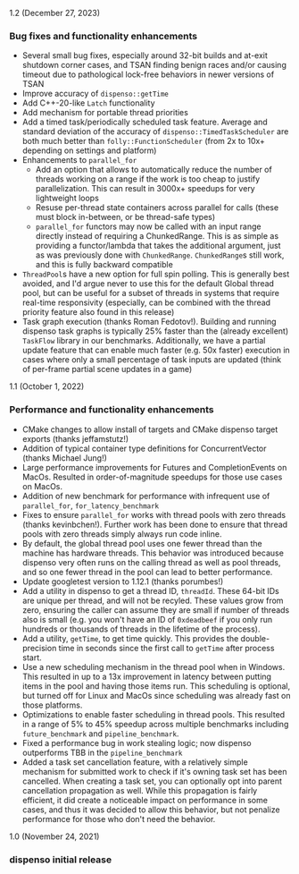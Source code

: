 1.2 (December 27, 2023)

### Bug fixes and functionality enhancements

* Several small bug fixes, especially around 32-bit builds and at-exit shutdown corner cases, and TSAN finding benign races and/or causing timeout due to pathological lock-free behaviors in newer versions of TSAN
* Improve accuracy of `dispenso::getTime`
* Add C++-20-like `Latch` functionality
* Add mechanism for portable thread priorities
* Add a timed task/periodically scheduled task feature.  Average and standard deviation of the accuracy of `dispenso::TimedTaskScheduler` are both much better than `folly::FunctionScheduler` (from 2x to 10x+ depending on settings and platform)
* Enhancements to `parallel_for`
  * Add an option that allows to automatically reduce the number of threads working on a range if the work is too cheap to justify parallelization.  This can result in 3000x+ speedups for very lightweight loops
  * Resuse per-thread state containers across parallel for calls (these must block in-between, or be thread-safe types)
  * `parallel_for` functors may now be called with an input range directly instead of requiring a ChunkedRange.  This is as simple as providing a functor/lambda that takes the additional argument, just as was previously done with `ChunkedRange`.  `ChunkedRange`s still work, and this is fully backward compatible
* `ThreadPool`s have a new option for full spin polling.  This is generally best avoided, and I'd argue never to use this for the default Global thread pool, but can be useful for a subset of threads in systems that require real-time responsivity (especially, can be combined with the thread priority feature also found in this release)
* Task graph execution (thanks Roman Fedotov!).  Building and running dispenso task graphs is typically 25% faster than the (already excellent) `TaskFlow` library in our benchmarks.  Additionally, we have a partial update feature that can enable much faster (e.g. 50x faster) execution in cases where only a small percentage of task inputs are updated (think of per-frame partial scene updates in a game)

1.1 (October 1, 2022)

### Performance and functionality enhancements

* CMake changes to allow install of targets and CMake dispenso target exports (thanks jeffamstutz!)
* Addition of typical container type definitions for ConcurrentVector (thanks Michael Jung!)
* Large performance improvements for Futures and CompletionEvents on MacOs.  Resulted in order-of-magnitude speedups for those use cases on MacOs.
* Addition of new benchmark for performance with infrequent use of `parallel_for`, `for_latency_benchmark`
* Fixes to ensure `parallel_for` works with thread pools with zero threads (thanks kevinbchen!).  Further work has been done to ensure that thread pools with zero threads simply always run code inline.
* By default, the global thread pool uses one fewer thread than the machine has hardware threads.  This behavior was introduced because dispenso very often runs on the calling thread as well as pool threads, and so one fewer thread in the pool can lead to better performance.
* Update googletest version to 1.12.1 (thanks porumbes!)
* Add a utility in dispenso to get a thread ID, `threadId`.  These 64-bit IDs are unique per thread, and will not be recyled.  These values grow from zero, ensuring the caller can assume they are small if number of threads also is small (e.g. you won't have an ID of `0xdeadbeef` if you only run hundreds or thousands of threads in the lifetime of the process).
* Add a utility, `getTime`, to get time quickly.  This provides the double-precision time in seconds since the first call to `getTime` after process start.
* Use a new scheduling mechanism in the thread pool when in Windows.  This resulted in up to a 13x improvement in latency between putting items in the pool and having those items run.  This scheduling is optional, but turned off for Linux and MacOs since scheduling was already fast on those platforms.
* Optimizations to enable faster scheduling in thread pools.  This resulted in a range of 5% to 45% speedup across multiple benchmarks including `future_benchmark` and `pipeline_benchmark`.
* Fixed a performance bug in work stealing logic; now dispenso outperforms TBB in the `pipeline_benchmark`
* Added a task set cancellation feature, with a relatively simple mechanism for submitted work to check if it's owning task set has been cancelled.  When creating a task set, you can optionally opt into parent cancellation propagation as well.  While this propagation is fairly efficient, it did create a noticeable impact on performance in some cases, and thus it was decided to allow this behavior, but not penalize performance for those who don't need the behavior.

1.0 (November 24, 2021)

### dispenso initial release
